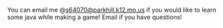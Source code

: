 You can email me @s64070@parkhill.k12.mo.us if you would like to learn some java while making a game! Email if you have questions!
